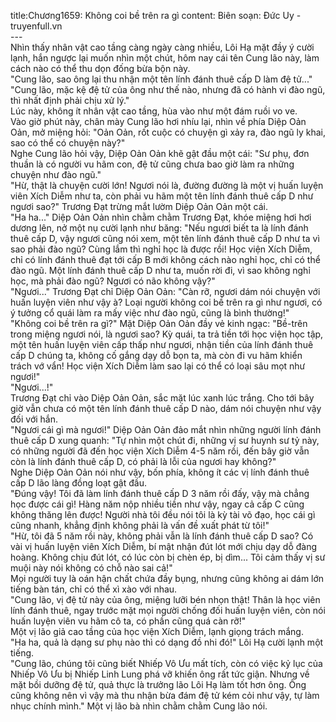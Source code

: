 title:Chương1659: Không coi bề trên ra gì
content:
Biên soạn: Đức Uy - truyenfull.vn<br>---<br>Nhìn thấy nhân vật cao tầng càng ngày càng nhiều, Lôi Hạ mặt đầy ý cười lạnh, hắn ngược lại muốn nhìn một chút, hôm nay cái tên Cung lão này, làm cách nào có thể thu dọn đống bừa bộn này.<br>"Cung lão, sao ông lại thu nhận một tên lính đánh thuê cấp D làm đệ tử..."<br>"Cung lão, mặc kệ đệ tử của ông như thế nào, nhưng đã có hành vi đào ngũ, thì nhất định phải chịu xử lý."<br>Lúc này, không ít nhân vật cao tầng, hùa vào như một đám ruồi vo ve.<br>Vào giờ phút này, chân mày Cung lão hơi nhíu lại, nhìn về phía Diệp Oản Oản, mở miệng hỏi: "Oản Oản, rốt cuộc có chuyện gì xảy ra, đào ngũ ly khai, sao có thể có chuyện này?"<br>Nghe Cung lão hỏi vậy, Diệp Oản Oản khẽ gật đầu một cái: "Sư phụ, đơn thuần là có người vu hãm con, đệ tử cũng chưa bao giờ làm ra những chuyện như đào ngũ."<br>"Hừ, thật là chuyện cười lớn! Ngươi nói là, đường đường là một vị huấn luyện viên Xích Diễm như ta, còn phải vu hãm một tên lính đánh thuê cấp D như ngươi sao?" Trương Đạt trừng mắt lườm Diệp Oản Oản một cái.<br>"Ha ha..." Diệp Oản Oản nhìn chằm chằm Trương Đạt, khóe miệng hơi hơi dương lên, nở một nụ cười lạnh như băng: "Nếu ngươi biết ta là lính đánh thuê cấp D, vậy ngươi cũng nói xem, một tên lính đánh thuê cấp D như ta vì sao phải đào ngũ? Cùng lắm thì nghỉ học là được rồi! Học viện Xích Diễm, chỉ có lính đánh thuê đạt tới cấp B mới không cách nào nghỉ học, chỉ có thể đào ngũ. Một lính đánh thuê cấp D như ta, muốn rời đi, vì sao không nghỉ học, mà phải đào ngũ? Ngươi có não không vậy?"<br>"Ngươi..." Trương Đạt chỉ Diệp Oản Oản: "Càn rỡ, ngươi dám nói chuyện với huấn luyện viên như vậy à? Loại người không coi bề trên ra gì như ngươi, có ý tưởng cổ quái làm ra mấy việc như đào ngũ, cũng là bình thường!"<br>"Không coi bề trên ra gì?" Mặt Diệp Oản Oản đầy vẻ kinh ngạc: "Bề-trên trong miệng ngươi nói, là ngươi sao? Kỳ quái, ta trả tiền tới học viện học tập, một tên huấn luyện viên cấp thấp như ngươi, nhận tiền của lính đánh thuê cấp D chúng ta, không cố gắng dạy dỗ bọn ta, mà còn đi vu hãm khiển trách vớ vẩn! Học viện Xích Diễm làm sao lại có thể có loại sâu mọt như ngươi!"<br>"Ngươi...!"<br>Trương Đạt chỉ vào Diệp Oản Oản, sắc mặt lúc xanh lúc trắng. Cho tới bây giờ vẫn chưa có một tên lính đánh thuê cấp D nào, dám nói chuyện như vậy đối với hắn.<br>"Ngươi cái gì mà ngươi!" Diệp Oản Oản đảo mắt nhìn những người lính đánh thuê cấp D xung quanh: "Tự nhìn một chút đi, những vị sư huynh sư tỷ này, có những người đã đến học viện Xích Diễm 4-5 năm rồi, đến bây giờ vẫn còn là lính đánh thuê cấp D, có phải là lỗi của ngươi hay không?"<br>Nghe Diệp Oản Oản nói như vậy, bốn phía, không ít các vị lính đánh thuê cấp D lão làng đồng loạt gật đầu.<br>"Đúng vậy! Tôi đã làm lính đánh thuê cấp D 3 năm rồi đấy, vậy mà chẳng học được cái gì! Hàng năm nộp nhiều tiền như vậy, ngay cả cấp C cũng không thăng lên được! Người nhà tôi đều nói tôi là kỳ tài võ đạo, học cái gì cũng nhanh, khẳng định không phải là vấn đề xuất phát từ tôi!"<br>"Hừ, tôi đã 5 năm rồi này, không phải vẫn là lính đánh thuê cấp D sao? Có vài vị huấn luyện viên Xích Diễm, bí mật nhận đút lót mới chịu dạy dỗ đàng hoàng. Không chịu đút lót, có lúc còn bị chèn ép, bị dìm... Tôi cảm thấy vị sư muội này nói không có chỗ nào sai cả!"<br>Mọi người tuy là oán hận chất chứa đầy bụng, nhưng cũng không ai dám lớn tiếng bàn tán, chỉ có thể xì xào với nhau.<br>"Cung lão, vị đệ tử này của ông, miệng lưỡi bén nhọn thật! Thân là học viên lính đánh thuê, ngay trước mặt mọi người chống đối huấn luyện viên, còn nói huấn luyện viên vu hãm cô ta, có phần cũng quá càn rỡ!"<br>Một vị lão giả cao tầng của học viện Xích Diễm, lạnh giọng trách mắng.<br>"Ha ha, quả là dạng sư phụ nào thì có dạng đồ nhi đó!" Lôi Hạ cười lạnh một tiếng.<br>"Cung lão, chúng tôi cũng biết Nhiếp Vô Ưu mất tích, còn có việc kỷ lục của Nhiếp Vô Ưu bị Nhiếp Linh Lung phá vỡ khiến ông rất tức giận. Nhưng về mặt bồi dưỡng đệ tử, quả thực là trưởng lão Lôi Hạ làm tốt hơn ông. Ông cũng không nên vì vậy mà thu nhận bừa đám đệ tử kém cỏi như vậy, tự làm nhục chính mình." Một vị lão bà nhìn chằm chằm Cung lão nói.